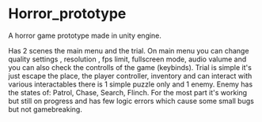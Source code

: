 # Horror_prototype
A horror game prototype made in unity engine.

Has 2 scenes the main menu and the trial. On main menu you can change quality settings , resolution , fps limit, fullscreen mode, audio valume and you can also check the controlls of the game (keybinds). 
Trial is simple it's just escape the place, the player controller, inventory and can interact with various interactables
there is 1 simple puzzle only and 1 enemy. Enemy has the states of: Patrol, Chase, Search, Flinch.
For the most part it's working but still on progress and has few logic errors which cause some small bugs but not gamebreaking.
